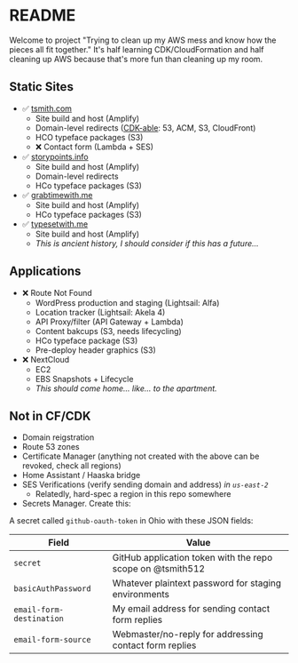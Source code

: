 # README

Welcome to project "Trying to clean up my AWS mess and know how the pieces all
fit together." It's half learning CDK/CloudFormation and half cleaning up AWS
because that's more fun than cleaning up my room.

## Static Sites

- :white_check_mark: [tsmith.com](https://tsmith.com)
  - Site build and host (Amplify)
  - Domain-level redirects ([CDK-able](https://docs.aws.amazon.com/cdk/api/latest/docs/aws-route53-patterns-readme.html): 53, ACM, S3, CloudFront)
  - HCO typeface packages (S3)
  - :x: Contact form (Lambda + SES)
- :white_check_mark: [storypoints.info](https://storypoints.info)
  - Site build and host (Amplify)
  - Domain-level redirects
  - HCo typeface packages (S3)
- :white_check_mark: [grabtimewith.me](https://grabtimewith.me)
  - Site build and host (Amplify)
  - HCo typeface packages (S3)
- :white_check_mark: [typesetwith.me](https://typesetwith.me)
  - Site build and host (Amplify)
  - _This is ancient history, I should consider if this has a future..._

## Applications

- :x: Route Not Found
  - WordPress production and staging (Lightsail: Alfa)
  - Location tracker (Lightsail: Akela 4)
  - API Proxy/filter (API Gateway + Lambda)
  - Content bakcups (S3, needs lifecycling)
  - HCo typeface package (S3)
  - Pre-deploy header graphics (S3)
- :x: NextCloud
  - EC2
  - EBS Snapshots + Lifecycle
  - _This should come home... like... to the apartment._

## Not in CF/CDK

- Domain reigstration
- Route 53 zones
- Certificate Manager (anything not created with the above can be revoked, check all regions)
- Home Assistant / Haaska bridge
- SES Verifications (verify sending domain and address) _in `us-east-2`_
  - Relatedly, hard-spec a region in this repo somewhere
- Secrets Manager. Create this:

A secret called `github-oauth-token` in Ohio with these JSON fields:

| Field | Value |
| ----- | ----- |
| `secret` | GitHub application token with the repo scope on @tsmith512 |
| `basicAuthPassword` | Whatever plaintext password for staging environments |
| `email-form-destination` | My email address for sending contact form replies |
| `email-form-source` | Webmaster/no-reply for addressing contact form replies |
